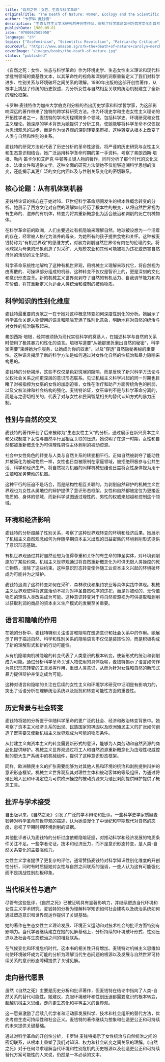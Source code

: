 ```yaml
---
title: "自然之死：女性、生态与科学革命"
originalTitle: "The Death of Nature: Women, Ecology and the Scientific Revolution"
author: "卡罗琳·麦钱特"
description: "生态女性主义学术研究的开创性作品，审视了科学革命如何将西方文化对自然的理解从一个有生命的、滋养的有机体转变为一个死亡的、可被剥削的机械物体。麦钱特揭示了女性统治与自然统治之间的密切联系。"
publishDate: 1980-09-01
isbn: "9780062505958"
language: "zh"
topics: ["Ecofeminism", "Scientific Revolution", "Patriarchy Critique", "Capitalism Critique", "Cultural Critique", "Feminist Literary Criticism"]
sourceUrl: "https://www.amazon.sg/s?k=the+death+of+nature+carolyn+merchant&tag=inkrupt-22"
coverImage: "/images/books/the-death-of-nature.jpg"
status: "published"
---
```


《自然之死：女性、生态与科学革命》作为环境史学、生态女性主义理论和现代科学批判领域的奠基性文本，以其革命性的视角和深刻的洞察重新定义了我们对科学进步、性别关系与环境破坏之间关系的理解。1980年出版的这部开创性著作，从根本上挑战了传统的历史叙述，为分析女性与自然相互关联的统治机制建立了全新的理论框架。

卡罗琳·麦钱特作为加州大学伯克利分校的杰出历史学家和科学哲学家，为这部影响深远的著作带来了独特的跨学科研究方法。作为环境史学和生态女性主义理论的开拓性学者之一，麦钱特的学术历程横跨多个领域，包括科学史、环境研究和女性主义理论。她深厚的学术背景为她提供了分析工具，使她能够将科学革命不仅仅视为思想观念的进步，而是作为世界观的深刻转变来审视，这种转变从根本上改变了人类与自然和性别的关系。

麦钱特的研究方法论代表了历史分析的革命性途径，将严谨的历史研究与女性主义和生态意识相结合。她广泛运用科学革命时期的第一手资料，考察了弗朗西斯·培根、勒内·笛卡尔和艾萨克·牛顿等关键人物的著作，同时分析了那个时代的文化文本、法律文件和通俗文学。这种全面的研究方法使她不仅能够追溯科学思想的演变，还能揭示其更广泛的文化内涵以及与性别关系变化的密切联系。

## 核心论题：从有机体到机器

麦钱特论证的核心在于她对16、17世纪科学革命期间发生的根本性概念转变的分析。她展示了西方文化对自然的理解如何经历了根本性的蜕变，从将自然世界视为有生命的、滋养的有机体，转变为将其重新概念化为适合统治和剥削的死亡机械物体。

在科学革命前的欧洲，人们主要通过有机隐喻来理解自然。地球被设想为一个活着的存在，经常被人格化为滋养的母亲，为她所有的孩子提供食物和关怀。这种被麦钱特称为"有机世界观"的思维方式，对暴力剥削自然世界带有内在的伦理约束。将地球视为母亲的形象创造了对采矿、大规模农业和其他可能被视为违犯或伤害自然母体的活动的文化禁忌。

科学革命系统性地解构了这种有机世界观，用机械主义理解来取代它，将自然视为由离散的、可操纵部分组成的机器。这种转变不仅仅是智识上的，更是深刻的文化和意识形态变革。新的机械主义世界观剥夺了自然的有机活力、自我调节能力和内在价值，将其重新定义为适合人类统治和控制的被动物质。

## 科学知识的性别化维度

麦钱特最重要的贡献之一在于她对这种概念转变如何深度性别化的分析。她展示了科学革命关键人物使用的语言和隐喻充满了性别化意象，明确地将对自然的统治与对女性的统治联系起来。

弗朗西斯·培根，经常被颂扬为现代实验科学的奠基人，在描述科学与自然的关系时使用了极其暴力和性化的语言。培根写道要"从她那里折磨出自然的秘密"，科学家需要"束缚她为你服务，让她成为你的奴隶"，以及"穿透"自然隐秘奥秘的重要性。这种语言揭示了新的科学方法是如何通过对女性化自然的性统治和暴力隐喻来构思的。

麦钱特的分析揭示，这些不仅仅是色彩斑斓的隐喻，而是反映了新兴科学方法论与父权社会关系之间更深层的意识形态联系。见证机械主义科学兴起的同一时期也目睹了对被指控为女巫的女性的加剧迫害，女性在治疗和助产方面传统角色的削弱，以及父权法律和社会结构的强化。麦钱特论证，女巫审判不是与科学革命分离的，而是与之密切相关的，代表了对与女性和民间智慧相关的替代认知方式的暴力压制。

## 性别与自然的交叉

麦钱特的著作开创了后来被称为"生态女性主义"的分析，通过展示在新兴资本主义和父权制度下女性与自然平行且相互关联的压迫。她说明了在这一时期，女性和自然都被重新概念化为可供理性男性主体剥削的被动资源。

社会中女性角色的转变与人类与自然关系的转变相平行。正如自然被剥夺了能动性并被简化为被动物质一样，女性也日益被限制在家庭领域，被拒绝积极参与公共生活、科学和经济生产。将自然视为机器的同样机械思维也日益将女性身体视为用于生殖和家务劳动的机器。

这种平行的压迫不是巧合，而是结构性相互关联的。为剥削自然辩护的机械主义世界观也为女性从属地位的辩护提供了意识形态框架。女性和自然都被定位为更接近物质的、身体的领域，而新科学试图通过理性的、男性的权威来超越和控制这个领域。

## 环境和经济影响

麦钱特的分析超越了性别关系，考察了这种世界观转变的环境和经济后果。她展示了机械主义自然观念如何为伴随早期资本主义出现的日益密集的环境剥削形式提供了意识形态基础。

有机世界观通过其将自然设想为值得尊重和关怀的有生命的神圣实体，对环境剥削施加了某些约束。机械主义世界观通过将自然重新概念化为可供无限人类操控的死亡物质，消除了这些约束。这种意识形态转变使伴随工业资本主义兴起的环境破坏成为可能并为之辩护。

麦钱特追溯了这种转变如何在采矿、森林砍伐和集约农业等具体实践中体现。机械主义世界观使得将这些活动不视为对神圣自然秩序的违犯，而是对被动的、无价值物质的理性人类改进成为可能。这种意识转变对于将自然资源视为可供提取和剥削以获取利润的商品的资本主义生产模式的发展至关重要。

## 语言和隐喻的作用

在她的分析中，麦钱特特别关注语言和隐喻在塑造意识和社会关系中的作用。她展示了用于描述自然、科学和性别关系的隐喻语言不仅仅是装饰性的，而是积极构成了新的理解形式和新的行动可能性。

从有机隐喻向机械隐喻的转变代表了人类意识的根本转变，使新形式的统治和剥削成为可能。通过分析科学革命关键人物使用的具体隐喻，麦钱特揭示了语言如何作为意识形态转变的工具发挥作用，重塑人类意识，从而为针对女性和自然的新形式暴力提供辩护并使之成为可能。

这种对语言和隐喻的关注在后续的女性主义和环境学术研究中证明是有影响力的，突出了话语分析在理解统治系统以及抵抗和转变可能性方面的重要性。

## 历史背景与社会转变

麦钱特将她的分析置于伴随科学革命的更广泛的社会、经济和政治转变背景中。她考察了资本主义经济关系的出现、民族国家的巩固以及欧洲殖民主义的扩张如何创造了既需要又使新机械主义世界观成为可能的物质条件。

从封建主义向资本主义的转变需要新形式的意识，能够为人类劳动和自然资源的商品化提供辩护。机械主义世界观通过将工人和自然资源重新概念化为由理性权威控制的更大生产系统中的机械组件，提供了这种意识形态框架。

同样，欧洲殖民主义的扩张需要能够为对其他人民和环境的统治和剥削提供辩护的意识形态框架。机械主义世界观及其对理性主体和被动客体的等级组织，为通过将殖民地人民和环境定位为可供欧洲操控的被动资源来为殖民剥削提供辩护提供了概念工具。

## 批评与学术接受

自出版以来，《自然之死》引发了广泛的学术辩论和批评。一些科学史学家质疑麦钱特对科学革命前世界观的描述，认为她浪漫化了中世纪和早期现代对自然的态度，忽视了早期时期环境剥削的证据。

其他批评者认为麦钱特的分析过度依赖隐喻证据，对推动科学和经济发展的物质条件关注不足。一些学者论证，技术和经济压力，而不是意识形态转变，是人类-自然关系变化的主要驱动力。

女性主义学者提供了更复杂的评估，通常赞扬麦钱特对科学知识性别化维度的开创性分析，同时有时质疑她对女性与自然之间联系的强调，一些人认为这有可能强化而不是挑战性别刻板印象。

## 当代相关性与遗产

尽管有这些批评，《自然之死》已被证明具有显著影响力，并继续塑造当代环境和女性主义学术研究。麦钱特的分析为理解科学知识如何社会建构以及统治系统如何通过塑造意识和世界观运作提供了关键基础。

她的著作在生态女性主义理论发展、环境正义运动和对技术社会的批评方面特别有影响力。当代学者继续建立在她的见解基础上，分析持续的环境破坏形式、性别压迫以及社会与生态统治之间的相互联系。

在气候变化和环境危机时代，这本书的相关性只有增加。麦钱特对机械主义思维如何使环境破坏成为可能的分析为理解当代生态问题的根源以及发展与自然世界可持续关系的意识形态障碍提供了关键见解。

## 走向替代愿景

虽然《自然之死》主要是历史分析和批评著作，但麦钱特在结论中指向了人类-自然关系的替代可能性。她建议，克服环境破坏和性别压迫都需要意识的根本转变，超越机械主义思维，走向更生态化和平等主义的世界观。

这一愿景激励了后续几代学者和活动家发展科学、技术和社会组织的替代方法，优先考虑生态可持续性和社会正义。麦钱特的著作继续为想象和创造更公正和可持续的未来提供关键基础。

通过对科学革命的开创性分析，卡罗琳·麦钱特揭示了女性统治与自然统治之间的密切联系，从根本上重塑了我们对知识、权力和社会转变之间关系的理解。《自然之死》对于任何寻求理解当代环境和性别危机的历史根源以及创造更公正和可持续替代方案可能性的人来说，仍然是一本必读的文本。
